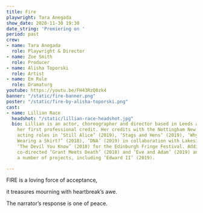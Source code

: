 ```yaml
---
title: Fire
playwright: Tara Anegada
show_date: 2020-11-30 19:30
date_string: 'Premiering on '
period: past
crew:
- name: Tara Anegada
  role: Playwright & Director
- name: Zoe Smith
  role: Producer
- name: Alisha Toporski
  role: Artist
- name: Em Rule
  role: Dramaturg
youtube: https://youtu.be/FH43RzQ0zk4
banner: "/static/fire-banner.png"
poster: "/static/fire-by-alisha-toporski.png"
cast:
- name: Lillian Race
  headshot: "/static/lillian-race-headshot.jpg"
  bio: Lillian is an actor, choreographer and director based in Leeds and this is
    her first professional credit. Her credits with the Nottingham New Theatre include
    acting roles in ‘Still Alice’ (2019), ‘Stags and Hens’ (2019), ‘Why is John Lennon
    Wearing a Skirt?’ (2018), ‘DNA’ (2019) in collaboration with Lakeside Arts, and
    ‘The Devil You Know’ (2018) for the Edinburgh Fringe Festival. Additionally Lillian
    co-directed ‘Grant Meets Death’ (2018) and ‘Eve and Adam’ (2019) and has choreographed
    a number of projects, including ‘Edward II’ (2019).

---
```

FIRE is a loving force of acceptance,

it treasures mourning with heartbreak’s awe.

The narrator’s response is one of peace.